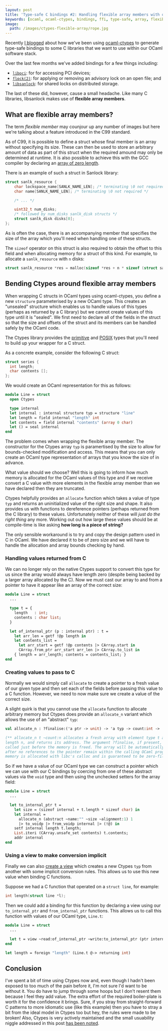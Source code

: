 ```yaml
---
layout: post
title: 'Type-safe C bindings #2: Handling flexible array members with ocaml-ctypes'
keywords: [ocaml, ocaml-ctypes, bindings, ffi, type-safe, array, flexible, sanlock, ocaml-sanlock]
image:
  path: /images/ctypes-flexible-array/rope.jpg
---
```


Recently [I blogged][0] about how we've been using [ocaml-ctypes][1] to
generate type-safe bindings to some C libraries that we want to use within our
OCaml software stack.

Over the last few months we've added bindings for a few things including:

* [`libpci`][2]: for for accessing PCI devices;
* [`flock(2)`][3]: for applying or removing an advisory lock on an open file; and
* [`libsanlock`][4]: for shared locks on distributed storage.

The last of these did, however, cause a small headache. Like many C libraries,
libsanlock makes use of **flexible array members**.

## What are flexible array members?
The term _flexible member_ may counjour up any number of images but here we're
talking about a feature introduced in the C99 standard.

As of C99, it is possible to define a struct whose final member is an array
without specifying its size. These can then be used to store an arbitrary
amount of data as part of this struct when the required amound may only be
determined at runtime. It is also possible to achieve this with the GCC
compiler by declaring an [array of zero length][5].

There is an example of such a struct in Sanlock library:

```c
struct sanlk_resource {
    char lockspace_name[SANLK_NAME_LEN]; /* terminating \0 not required */
    char name[SANLK_NAME_LEN]; /* terminating \0 not required */

    /* ... */

    uint32_t num_disks;
    /* followed by num_disks sanlk_disk structs */
    struct sanlk_disk disks[0];
};
```

As is often the case, there is an accompanying member that specifies the size
of the array which you'll need when handling one of these structs.

The `sizeof` operator on this struct is also required to obtain the offset to
this field and when allocating memory for a struct of this kind. For example,
to allocate a `sanlk_resource` with `n` disks:

```c
struct sanlk_resource *res = malloc(sizeof *res + n * sizeof (struct sanlk_disk));
```

## Bending Ctypes around flexible array members
When wrapping C structs in OCaml types using ocaml-ctypes, you define a new
`structure` parameterised by a new OCaml type.  This creates an "unsealed"
structure which enables us to handle values of this types (perhaps as returned
by a C library) but we cannot create values of this type until it is "sealed".
We first need to declare all of the fields in the struct so that the size and
offsets of the struct and its members can be handled safely by the OCaml code.

The Ctypes library provides the [primitive][6] and [POSIX][7] types that you'll
need to build up your wrapper for a C struct.

As a concrete example, consider the following C struct:

```c
struct series {
  int length;
  char contents [];
};
```

We would create an OCaml representation for this as follows:

```ocaml
module Line = struct
  open Ctypes

  type internal
  let internal : internal structure typ = structure "line"
  let length = field internal "length" int
  let contents = field internal "contents" (array 0 char)
  let () = seal internal
end
```

The problem comes when wrapping the flexible array member. The constructor for
the Ctypes array `typ` is paramertised by the size to allow for bounds-checked
modification and access.  This means that you can only create an OCaml type
representation of arrays that you know the size of in advance.

What value should we choose? Well this is going to inform how much memory is
allocated for the OCaml values of this type and if we receive convert a C value
with more elements in the flexible array member than we have declared then they
are truncated.

Ctypes helpfully provides an `allocate` function which takes a value of type
`typ` and returns an uninitialized value of the right size and shape. It also
provides us with functions to dereference pointers (perhaps returned from the C
library) to these values. Unfortunately neither of these will _just do the
right thing_ any more. Working out out how large these values should be at
compile-time is like asking **how long is a piece of string?**

The only sensible workaround is to try and copy the design pattern used in C in
OCaml. We have declared it to be of zero size and we will have to handle the
allocation and array bounds checking by hand.

### Handling values returned from C
We can no longer rely on the native Ctypes support to convert this type for us
since the array would always have length zero (despite being backed by a larger
array allocated by the C). Now we must cast our array to and from a pointer to
have it appear like an array of the correct size:

```ocaml
module Line = struct
  ...

  type t = {
    length   : int;
    contents : char list; 
  }

  let of_internal_ptr (p : internal ptr) : t =
    let arr_len = getf !@p length in
    let contents_list =
      let arr_start = getf !@p contents |> CArray.start in
      CArray.from_ptr arr_start arr_len |> CArray.to_list in
    { length = arr_length; contents = contents_list; }
end
```

### Creating values to pass to C
Normally we would simply call `allocate` to create a pointer to a fresh value
of our given type and then set each of the fields before passing this value to
a C function. However, we need to now make sure we create a value of the
correct size.

A slight quirk is that you cannot use the `allocate` function to allocate
arbitrary memory but Ctypes does provide an `allocate_n` variant which allows
the use of an "abstract" `typ`:

```ocaml
val allocate_n : ?finalise:('a ptr -> unit) -> 'a typ -> count:int -> 'a ptr

(** allocate_n t ~count:n allocates a fresh array with element type t and
length n, and returns its address. The argument ?finalise, if present, will be
called just before the memory is freed. The array will be automatically freed
after no references to the pointer remain within the calling OCaml program. The
memory is allocated with libc's calloc and is guaranteed to be zero-filled. *)
```

So if we have a value of our OCaml type we can construct a pointer which we can
use with our C bindings by coercing from one of these abstract values via the
`void` type and then using the unchecked setters for the array field:

```ocaml
module Line = struct
  ...

  let to_internal_ptr t =
    let size = (sizeof internal + t.length * sizeof char) in
    let internal =
      allocate_n (abstract ~name:"" ~size ~alignment:1) 1
      |> to_voidp |> from_voidp internal |> (!@) in
    setf internal length t.length;
    List.iteri (CArray.unsafe_set contents) t.contents;
    addr internal
end
```

### Using a view to make conversion implicit
Finally we can also [create a view][8] which creates a new Ctypes `typ` from
another with some implicit conversion rules. This allows us to use this new
value when binding C functions.

Suppose we had a C function that operated on a `struct line`, for example:

```c
int length(struct line *l);
```

Then we could add a binding for this function by declaring a view using our
`to_internal_ptr` and `from_internal_ptr` functions. This allows us to call
this function with values of our OCaml type, `Line.t`:

```ocaml
module Line = struct
  ...

  let t = view ~read:of_internal_ptr ~write:to_internal_ptr (ptr internal)
end

let length = foreign "length" (Line.t @-> returning int)
```

## Conclusion
I've spent a bit of time using Ctypes now and, even though I hadn't been
exposed to too much of the pain before it, I'm not sure I'd want to be without
it. You do have to jump through some hoops but I don't resent them because I
feel they add value. The extra effort of the required boiler-plate is worth it
for the confidence it brings. Sure, if you stray from straight-forward C
patterns to more idiomatic use (like this example) then you have to stray a bit
from the ideal model in Ctypes too but hey, the rules were made to be broken!
Also, Ctypes is very actively maintained and the small usuability niggle
addressed in this post [has been noted][9].

[0]: http://simonjbeaumont.com/posts/ocaml-ctypes
[1]: https://github.com/ocaml/ocaml-ctypes
[2]: https://github.com/simonjbeaumont/ocaml-pci
[3]: https://github.com/simonjbeaumont/ocaml-flock
[4]: https://github.com/simonjbeaumont/ocaml-sanlock
[5]: https://gcc.gnu.org/onlinedocs/gcc/Zero-Length.html
[6]: http://ocamllabs.github.io/ocaml-ctypes/Ctypes_types.TYPE.html
[7]: http://ocamllabs.github.io/ocaml-ctypes/PosixTypes.html
[8]: https://github.com/ocamllabs/ocaml-ctypes/wiki/ctypes-tutorial#views
[9]: https://github.com/ocamllabs/ocaml-ctypes/issues/353

